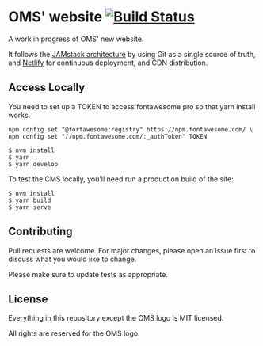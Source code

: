 # OMS' website [![Build Status](https://travis-ci.org/oslomarketsolutions/website.svg?branch=master)](https://travis-ci.org/oslomarketsolutions/website)

A work in progress of OMS' new website.

It follows the [JAMstack architecture](https://jamstack.org) by using Git as a single source of truth, and [Netlify](https://www.netlify.com) for continuous deployment, and CDN distribution.

## Access Locally

You need to set up a TOKEN to access fontawesome pro
so that yarn install works.

```
npm config set "@fortawesome:registry" https://npm.fontawesome.com/ \
npm config set "//npm.fontawesome.com/:_authToken" TOKEN
```

```
$ nvm install
$ yarn
$ yarn develop
```

To test the CMS locally, you'll need run a production build of the site:

```
$ nvm install
$ yarn build
$ yarn serve
```

## Contributing

Pull requests are welcome. For major changes, please open an issue first to
discuss what you would like to change.

Please make sure to update tests as appropriate.

## License

Everything in this repository except the OMS logo is MIT licensed.

All rights are reserved for the OMS logo.
